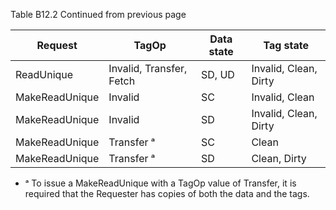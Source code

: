 Table B12.2 Continued from previous page

| Request        | TagOp                    | Data state | Tag state             |
|----------------|--------------------------|------------|-----------------------|
| ReadUnique     | Invalid, Transfer, Fetch | SD, UD     | Invalid, Clean, Dirty |
| MakeReadUnique | Invalid                  | SC         | Invalid, Clean        |
| MakeReadUnique | Invalid                  | SD         | Invalid, Clean, Dirty |
| MakeReadUnique | Transfer ᵃ               | SC         | Clean                 |
| MakeReadUnique | Transfer ᵃ               | SD         | Clean, Dirty          |

- ᵃ To issue a MakeReadUnique with a TagOp value of Transfer, it is required that the Requester has copies of both the data and the tags.